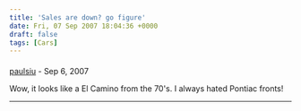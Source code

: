 ```yaml
---
title: 'Sales are down? go figure'
date: Fri, 07 Sep 2007 18:04:36 +0000
draft: false
tags: [Cars]
---
```



#### 
[paulsiu](http://paulsiu.wordpress.com/ "paulsiu2003@excite.com") - <time datetime="2007-09-08 13:06:42">Sep 6, 2007</time>

Wow, it looks like a El Camino from the 70's. I always hated Pontiac fronts!
<hr />
